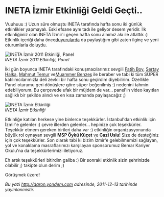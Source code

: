 # INETA İzmir Etkinliği Geldi Geçti..
Vuuhuuu :) Uzun süre olmuştu INETA tarafında hafta sonu iki günlük
etkinlikler yapmayalı. Eski efsane aynı tadı ile geliyor desem yeridir.
İlk etkinliğimiz olan INETA İzmir'i geçen hafta sonu alnımız akı ile
atlattık :) Etkinlik içeriği daha
önce[duyurularda](http://daron.yondem.com/tr/post/Yazilimcilar_Izmir_de_Bulusuyor)
da paylaştığım gibi zaten ilginç ve yeni oturumlarla doluydu.

![INETA İzmir 2011 Etkinliği,
Panel](media/INETA_Izmir_Etkinligi_Geldi_Gecti/ineta_izmir_1.jpg)\
*INETA İzmir 2011 Etkinliği, Panel*

İki gün boyunca INETA tarafındaki konuşmacılarımız sevgili [Fatih
Boy](http://www.enterprisecoding.com/blog/post/yazilimcilar-izmirde-bulustu),
[Sertay Halka](http://mct.sertayhalka.com/), [Mahmut
Temur](http://www.mahmuttemur.com/) ve[Muammer
Benzeş](http://www.muammerbenzes.com/) ile beraber ve tabi ki tüm SÜPER
katılımcılarımızla deli zevkli bir hafta sonu geçirdim diyebilirim.
Özellikle Panel oturumu geri dönüşlere göre süper beğenilmiş :) nedenini
tahmin edebiliyorum. Bu çerçevede ufak bir müjdem de var... panel'in
video kayıtları sağlıklı bir şekilde alındı ve en kısa zamanda
paylaşacağız ;)

![INETA İzmir
Etkinliği](media/INETA_Izmir_Etkinligi_Geldi_Gecti/ineta_izmir_2.jpg)\
*INETA İzmir Etkinliği*

Etkinliğe katılan herkese yine binlerce teşekkürler. İstanbul'dan
etkinlik için İzmir'e gelenler :) çevre illerden gelenler... hepinize
çok teşekkürler. Teşekkür etmem gereken birileri daha var :) etkinliğin
organizasyonunda büyük rol oynayan sevgili **MSP Öykü Küçet** ve **Gazi
Uslu**! Size de desteğiniz için çok teşekkürler. Son olarak tabi ki
bizim İzmir'e gelebilmemizi sağlayan, yol ve konaklama masraflarımızı
karşılayan sponsorumuz Bemar Kariyer Okulu'na da teşekkürlerimizi
iletiyoruz.

Eh artık teşekkürleri bitirdim galiba :) Bir sonraki etkinlik sizin
şehrinizde olabilir ;) takipte olun derim ;)

Görüşmek üzere!



*Bu yazi http://daron.yondem.com adresinde, 2011-12-13 tarihinde yayinlanmistir.*
